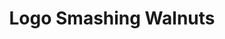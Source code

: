 ---
title: Logo Smashing Walnuts
isPublic_b: true
published: true

file:
  src: /assets/site/images/logo-smashing-walnuts.png
  type: image/png
alt_txt: 'Logo Smashing Walnuts'

---